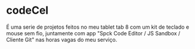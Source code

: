 # codeCel
É uma serie de projetos feitos no meu tablet tab 8 com um kit de teclado e mouse sem fio, juntamente com app "Spck Code Editor / JS Sandbox / Cliente Git" nas horas vagas do meu serviço.
